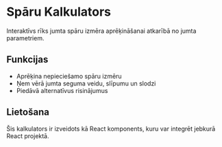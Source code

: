 # Spāru Kalkulators

Interaktīvs rīks jumta spāru izmēra aprēķināšanai atkarībā no jumta parametriem.

## Funkcijas
- Aprēķina nepieciešamo spāru izmēru
- Ņem vērā jumta seguma veidu, slīpumu un slodzi
- Piedāvā alternatīvus risinājumus

## Lietošana
Šis kalkulators ir izveidots kā React komponents, kuru var integrēt jebkurā React projektā.
